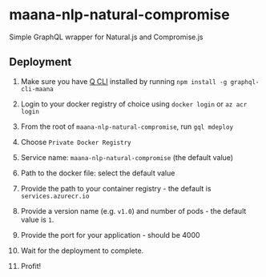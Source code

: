 # maana-nlp-natural-compromise
Simple GraphQL wrapper for Natural.js and Compromise.js

## Deployment

1. Make sure you have [Q CLI](https://www.npmjs.com/package/graphql-cli-maana/v/3.2.1-beta.37) installed by running 
  `npm install -g graphql-cli-maana`
  
2. Login to your docker registry of choice using `docker login` or `az acr login`
3. From the root of `maana-nlp-natural-compromise`, run 
`gql mdeploy`

4. Choose `Private Docker Registry`
5. Service name: `maana-nlp-natural-compromise` (the default value)
6. Path to the docker file: select the default value
7. Provide the path to your container registry - the default is `services.azurecr.io`
8. Provide a version name (e.g. `v1.0`) and number of pods - the default value is `1`.
9. Provide the port for your application - should be 4000
10. Wait for the deployment to complete. 
11. Profit!
